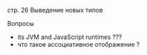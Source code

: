 стр. 26 Выведение новых типов

Вопросы
- its JVM and JavaScript runtimes ???
- что такое ассоциативное отображение ?